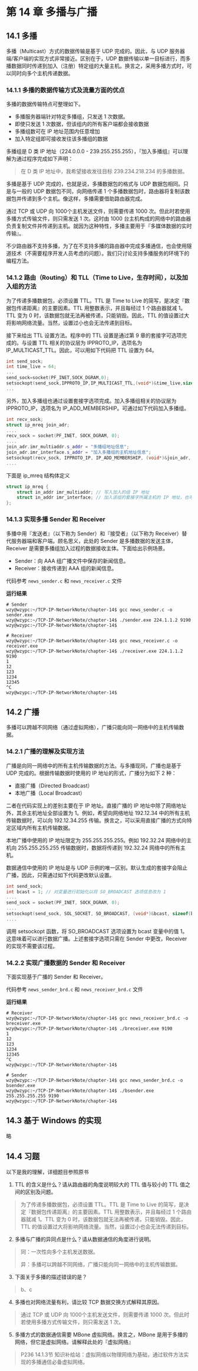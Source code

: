 # 第 14 章 多播与广播

## 14.1 多播

多播（Multicast）方式的数据传输是基于 UDP 完成的。因此，与 UDP 服务器端/客户端的实现方式非常接近。区别在于，UDP 数据传输以单一目标进行，而多播数据同时传递到加入（注册）特定组的大量主机。换言之，采用多播方式时，可以同时向多个主机传递数据。



### 14.1.1 多播的数据传输方式及流量方面的优点

多播的数据传输特点可整理如下。

+ 多播服务器端针对特定多播组，只发送 1 次数据。
+ 即使只发送 1 次数据，但该组内的所有客户端都会接收数据
+ 多播组数可在 IP 地址范围内任意增加
+ 加入特定组即可接收发往该多播组的数据

多播组是 D 类 IP 地址（224.0.0.0 - 239.255.255.255），『加入多播组』可以理解为通过程序完成如下声明：

> 在 D 类 IP 地址中，我希望接收发往目标 239.234.218.234 的多播数据。

多播是基于 UDP 完成的，也就是说，多播数据包的格式与 UDP 数据包相同。只是与一般的 UDP 数据包不同，向网络传递 1 个多播数据包时，路由器将复制该数据包并传递到多个主机。像这样，多播需要借助路由器完成。



通过 TCP 或 UDP 向 1000个主机发送文件，则需要传递 1000 次。但此时若使用多播方式传输文件，则只需发送 1 次。这时由 1000 台主机构成的网络中的路由器负责复制文件并传递到主机。就因为这种特性，多播主要用于『多媒体数据的实时传输』。

不少路由器不支持多播，为了在不支持多播的路由器中完成多播通信，也会使用隧道技术（不需要程序开发人员考虑的问题）。我们只讨论支持多播服务的环境下的编程方法。



### 14.1.2 路由（Routing）和 TLL（Time to Live，生存时间），以及加入组的方法

为了传递多播数据包，必须设置 TTL。TTL 是 Time to Live 的简写，是决定『数据包传递距离』的主要因素。TTL 用整数表示，并且每经过 1 个路由器就减 1。TTL 变为 0 时，该数据包就无法再被传递，只能销毁。因此，TTL 的值设置过大将影响网络流量。当然，设置过小也会无法传递到目标。



接下来给出 TTL 设置方法。程序中的 TTL 设置是通过第 9 章的套接字可选项完成的。与设置 TTL 相关的协议层为 IPPROTO_IP，选项名为 IP_MULTICAST_TTL。因此，可以用如下代码把 TTL 设置为 64。

```cpp
int send_sock;
int time_live = 64;
...
send_sock=socket(PF_INET,SOCK_DGRAM,0);
setsockopt(send_sock,IPPROTO_IP,IP_MULTICAST_TTL,(void*)&time_live,sizeof(time_live);
...
```



另外，加入多播组也通过设置套接字选项完成。加入多播组相关的协议层为 IPPROTO_IP，选项名为 IP_ADD_MEMBERSHIP。可通过如下代码加入多播组。

```cpp
int recv_sock;
struct ip_mreq join_adr;
....
recv_sock = socket(PF_INET, SOCK_DGRAM, 0);
....
join_adr.imr_multiaddr.s_addr = "多播组地址信息";
join_adr.imr_interface.s_addr = "加入多播组的主机地址信息";
setsockopt(recv_sock, IPPROTO_IP, IP_ADD_MEMBERSHIP, (void*)&join_adr, sizeof(join_adr));
....
```



下面是 ip_mreq 结构体定义

```cpp
struct ip_mreq {
    struct in_addr imr_multiaddr; // 写入加入的组 IP 地址
    struct in_addr imr_interface; // 加入该组的套接字所属主机的 IP 地址，也可使用 INADDR_ANY
};
```



### 14.1.3 实现多播 Sender 和 Receiver

多播中用『发送者』（以下称为 Sender）和『接受者』（以下称为 Receiver）替代服务器端和客户端。顾名思义，此处的 Sender 是多播数据的发送主体，Receiver 是需要多播组加入过程的数据接收主体。下面给出示例场景。

+ Sender：向 AAA 组广播文件中保存的新闻信息。
+ Receiver：接收传递到 AAA 组的新闻信息。

代码参考 `news_sender.c` 和 `news_receiver.c` 文件

**运行结果**

```
# Sender
wzy@wzypc:~/TCP-IP-NetworkNote/chapter-14$ gcc news_sender.c -o sender.exe
wzy@wzypc:~/TCP-IP-NetworkNote/chapter-14$ ./sender.exe 224.1.1.2 9190
wzy@wzypc:~/TCP-IP-NetworkNote/chapter-14$ 

# Receiver
wzy@wzypc:~/TCP-IP-NetworkNote/chapter-14$ gcc news_receiver.c -o receiver.exe
wzy@wzypc:~/TCP-IP-NetworkNote/chapter-14$ ./receiver.exe 224.1.1.2 9190
1
12
123
1234
12345
^C
wzy@wzypc:~/TCP-IP-NetworkNote/chapter-14$ 
```



## 14.2 广播

多播可以跨越不同网络（通过虚拟网络），广播只能向同一网络中的主机传输数据。



### 14.2.1 广播的理解及实现方法

广播是向同一网络中的所有主机传输数据的方法。与多播现同，广播也是基于 UDP 完成的。根据传输数据时使用的 IP 地址的形式，广播分为如下 2 种：

+ 直接广播（Directed Broadcast）
+ 本地广播（Local Broadcast）

二者在代码实现上的差别主要在于 IP 地址。直接广播的 IP 地址中除了网络地址外，其余主机地址全部设置为 1。例如，希望向网络地址 192.12.34 中的所有主机传输数据时，可以向 192.12.34.255 传输。换言之，可以采用直接广播的方式向特定区域内所有主机传输数据。

本地广播中使用的 IP 地址限定为 255.255.255.255。例如 192.32.24 网络中的主机向 255.255.255.255 传输数据时，数据将传递到 192.32.24 网络中的所有主机。

数据通信中使用的 IP 地址是与 UDP 示例的唯一区别。默认生成的套接字会阻止广播，因此，只需通过如下代码更改默认设置。

```cpp
int send_sock;
int bcast = 1; // 对变量进行初始化以将 SO_BROADCAST 选项信息改为 1
....
send_sock = socket(PF_INET, SOCK_DGRAM, 0);
....
setsockopt(send_sock, SOL_SOCKET, SO_BROADCAST, (void*)&bcast, sizeof(bcast));
....
```

调用 setsockopt 函数，将 SO_BROADCAST 选项设置为 bcast 变量中的值 1。这意味着可以进行数据广播。上述套接字选项只需在 Sender 中更改，Receiver 的实现不需要该过程。



### 14.2.2 实现广播数据的 Sender 和 Receiver

下面实现基于广播的 Sender 和 Receiver。

代码参考 `news_sender_brd.c` 和 `news_receiver_brd.c` 文件

**运行结果**

```
# Receiver
wzy@wzypc:~/TCP-IP-NetworkNote/chapter-14$ gcc news_receiver_brd.c -o breceiver.exe
wzy@wzypc:~/TCP-IP-NetworkNote/chapter-14$ ./breceiver.exe 9190
1
12
123
1234
12345
^C
wzy@wzypc:~/TCP-IP-NetworkNote/chapter-14$ 

# Sender
wzy@wzypc:~/TCP-IP-NetworkNote/chapter-14$ gcc news_sender_brd.c -o bsender.exe
wzy@wzypc:~/TCP-IP-NetworkNote/chapter-14$ ./bsender.exe 255.255.255.255 9190
wzy@wzypc:~/TCP-IP-NetworkNote/chapter-14$
```





## 14.3 基于 Windows 的实现

略



## 14.4 习题

以下是我的理解，详细题目参照原书

1. TTL 的含义是什么？请从路由器的角度说明较大的 TTL 值与较小的 TTL 值之间的区别及问题。

> 为了传递多播数据包，必须设置 TTL。TTL 是 Time to Live 的简写，是决定『数据包传递距离』的主要因素。TTL 用整数表示，并且每经过 1 个路由器就减 1。TTL 变为 0 时，该数据包就无法再被传递，只能销毁。因此，TTL 的值设置过大将影响网络流量。当然，设置过小也会无法传递到目标。



2. 多播与广播的异同点是什么？请从数据通信的角度进行说明。

> 同：一次性向多个主机发送数据。
>
> 异：多播可以跨越不同网络，广播只能向同一网络中的主机传输数据。



3. 下面关于多播的描述错误的是？

> b、c



4. 多播也对网络流量有利，请比较 TCP 数据交换方式解释其原因。

> 通过 TCP 或 UDP 向 1000个主机发送文件，则需要传递 1000 次。但此时若使用多播方式传输文件，则只需发送 1 次。



5. 多播方式的数据通信需要 MBone 虚拟网络。换言之，MBone 是用于多播的网络，但它是虚拟网络。请解释此处的『虚拟网络』

> P236 14.1.3节 知识补给站：虚拟网络以物理网络为基础，通过软件方法实现的多播通信必备虚拟网络。

